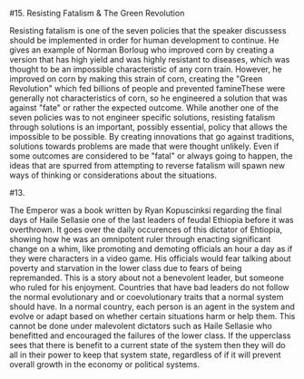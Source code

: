 
#15. Resisting Fatalism & The Green Revolution

Resisting fatalism is one of the seven policies that the speaker discussess should be implemented in order for human development to continue. He gives an example of Norman Borloug who improved corn by creating a version that has high yield and was highly resistant to diseases, which was thought to be an impossible characteristic of any corn train. However, he improved on corn by making this strain of corn, creating the "Green Revolution" which fed billions of people and prevented famineThese were generally not characteristics of corn, so he engineered a solution that was against "fate" or rather the expected outcome. While another one of the seven policies was to not engineer specific solutions, resisting fatalism through solutions is an important, possibly essential, policy that allows the impossible to be possible. By creating innovations that go against traditions, solutions towards problems are made that were thought unlikely. Even if some outcomes are considered to be "fatal" or always going to happen, the ideas that are spurred from attempting to reverse fatalism will spawn new ways of thinking or considerations about the situations. 

#13. 

The Emperor was a book written by Ryan Kopuscinksi regarding the final days of Haile Sellasie one of the last leaders of feudal Ethiopia before it was overthrown. It goes over the daily occurences of this dictator of Ehtiopia, showing how he was an omnipotent ruler through enacting significant change on a whim, like promoting and demoting officials an hour a day as if they were characters in a video game. His officials would fear talking about poverty and starvation in the lower class due to fears of being repremanded. This is a story about not a benevolent leader, but someone who ruled for his enjoyment. Countries that have bad leaders do not follow the normal evolutionary and or coevolutionary traits that a normal system should have. In a normal country, each person is an agent in the system and evolve or adapt based on whether certain situations harm or help them. This cannot be done under malevolent dictators such as Haile Sellasie who benefitted and encouraged the failures of the lower class. If the upperclass sees that there is benefit to a current state of the system then they will do all in their power to keep that system state, regardless of if it will prevent overall growth in the economy or political systems. 

